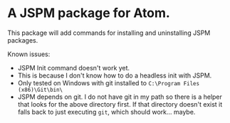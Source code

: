 # A JSPM package for Atom.

This package will add commands for installing and uninstalling JSPM packages.

Known issues:
 * JSPM Init command doesn't work yet.
  * This is because I don't know how to do a headless init with JSPM.
 * Only tested on Windows with git installed to `C:\Program Files (x86)\Git\bin\`
  * JSPM depends on git.  I do not have git in my path so there is a helper that looks for the above directory first.  If that directory doesn't exist it falls back to just executing `git`, which should work... maybe.
